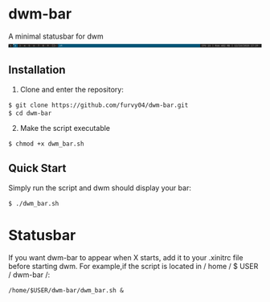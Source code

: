 # dwm-bar
A minimal statusbar for dwm
![screenshot](shot.png)
## Installation
1. Clone and enter the repository:
```
$ git clone https://github.com/furvy04/dwm-bar.git
$ cd dwm-bar
```
2. Make the script executable
```
$ chmod +x dwm_bar.sh
```
## Quick Start
Simply run the script and dwm should display your bar:
```
$ ./dwm_bar.sh
```
# Statusbar
If you want dwm-bar to appear when X starts, add it to your .xinitrc file before starting dwm.
For example,if the script is located in / home / $ USER / dwm-bar /:
```
/home/$USER/dwm-bar/dwm_bar.sh &
```
